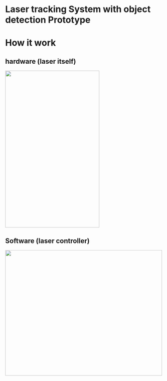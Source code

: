 # Laser tracking System with object detection Prototype



# How it work

## hardware (laser itself)

<img src="https://user-images.githubusercontent.com/48679574/217854214-5da2563d-dd53-4ec9-9cc8-04690d55e8de.gif" width="300" height="500"/>

## Software (laser controller)

<img src="https://user-images.githubusercontent.com/48679574/217854150-becb5933-0887-425e-b090-2a8402d5c0c4.gif" width="500" height="400"/>

